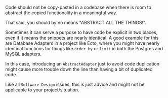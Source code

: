 Code should not be copy-pasted in a codebase when there is room to abstract
the copied functionality in a meaningful way.

That said, you should by no means "ABSTRACT ALL THE THINGS!".

Sometimes it can serve a purpose to have code be explicit in two places, even
if it means the snippets are nearly identical. A good example for this are
Database Adapters in a project like Ecto, where you might have nearly
identical functions for things like `order_by` or `limit` in both the
Postgres and MySQL adapters.

In this case, introducing an `AbstractAdapter` just to avoid code duplication
might cause more trouble down the line than having a bit of duplicated code.

Like all `Software Design` issues, this is just advice and might not be
applicable to your project/situation.
